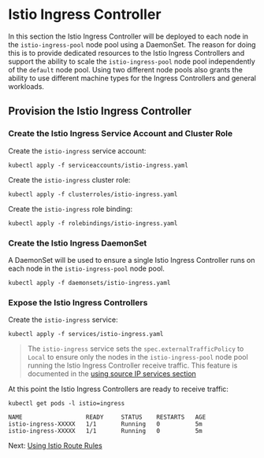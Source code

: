 # Istio Ingress Controller

In this section the Istio Ingress Controller will be deployed to each node in the `istio-ingress-pool` node pool using a DaemonSet. The reason for doing this is to provide dedicated resources to the Istio Ingress Controllers and support the ability to scale the `istio-ingress-pool` node pool independently of the `default` node pool. Using two different node pools also grants the ability to use different machine types for the Ingress Controllers and general workloads. 

## Provision the Istio Ingress Controller

### Create the Istio Ingress Service Account and Cluster Role

Create the `istio-ingress` service account:

```
kubectl apply -f serviceaccounts/istio-ingress.yaml
```

Create the `istio-ingress` cluster role:

```
kubectl apply -f clusterroles/istio-ingress.yaml
```

Create the `istio-ingress` role binding:

```
kubectl apply -f rolebindings/istio-ingress.yaml
```

### Create the Istio Ingress DaemonSet

A DaemonSet will be used to ensure a single Istio Ingress Controller runs on each node in the `istio-ingress-pool` node pool.

```
kubectl apply -f daemonsets/istio-ingress.yaml
```

### Expose the Istio Ingress Controllers

Create the `istio-ingress` service:

```
kubectl apply -f services/istio-ingress.yaml
```

> The `istio-ingress` service sets the `spec.externalTrafficPolicy` to `Local` to ensure only the nodes in the `istio-ingress-pool` node pool running the Istio Ingress Controller receive traffic. This feature is documented in the [using source IP services section](https://kubernetes.io/docs/tutorials/services/source-ip/#source-ip-for-services-with-typeloadbalancer)

At this point the Istio Ingress Controllers are ready to receive traffic:

```
kubectl get pods -l istio=ingress
```

```
NAME                  READY     STATUS    RESTARTS   AGE
istio-ingress-XXXXX   1/1       Running   0          5m
istio-ingress-XXXXX   1/1       Running   0          5m
```

Next: [Using Istio Route Rules](06-istio-route-rules.md)
